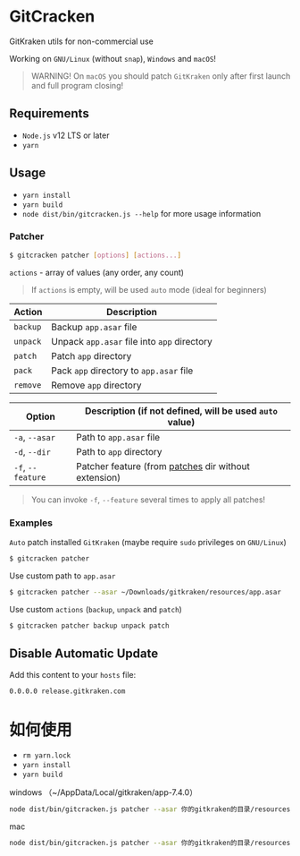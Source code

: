 # GitCracken

GitKraken utils for non-commercial use

Working on `GNU/Linux` (without `snap`), `Windows` and `macOS`!

> WARNING! On `macOS` you should patch `GitKraken` only after first launch and full program closing!

## Requirements

- `Node.js` v12 LTS or later
- `yarn`

## Usage

- `yarn install`
- `yarn build`
- `node dist/bin/gitcracken.js --help` for more usage information

### Patcher

```bash
$ gitcracken patcher [options] [actions...]
```

`actions` - array of values (any order, any count)

> If `actions` is empty, will be used `auto` mode (ideal for beginners)

| Action   | Description                                 |
|----------|---------------------------------------------|
| `backup` | Backup `app.asar` file                      |
| `unpack` | Unpack `app.asar` file into `app` directory |
| `patch`  | Patch `app` directory                       |
| `pack`   | Pack `app` directory to `app.asar` file     |
| `remove` | Remove `app` directory                      |

| Option            | Description (if not defined, will be used `auto` value)         |
|-------------------|-----------------------------------------------------------------|
| `-a`, `--asar`    | Path to `app.asar` file                                         |
| `-d`, `--dir`     | Path to `app` directory                                         |
| `-f`, `--feature` | Patcher feature (from [patches](patches) dir without extension) |

> You can invoke `-f`, `--feature` several times to apply all patches!

### Examples

`Auto` patch installed `GitKraken` (maybe require `sudo` privileges on `GNU/Linux`)

```bash
$ gitcracken patcher
```

Use custom path to `app.asar`

```bash
$ gitcracken patcher --asar ~/Downloads/gitkraken/resources/app.asar
```

Use custom `actions` (`backup`, `unpack` and `patch`)

```bash
$ gitcracken patcher backup unpack patch
```

## Disable Automatic Update

Add this content to your `hosts` file:

```text
0.0.0.0 release.gitkraken.com
```
# 如何使用
- `rm yarn.lock`
- `yarn install`
- `yarn build`

windows （~/AppData/Local/gitkraken/app-7.4.0）
```bash
node dist/bin/gitcracken.js patcher --asar 你的gitkraken的目录/resources/app.asar
```
mac 
```bash
node dist/bin/gitcracken.js patcher --asar 你的gitkraken的目录/resources/app.asar
```
